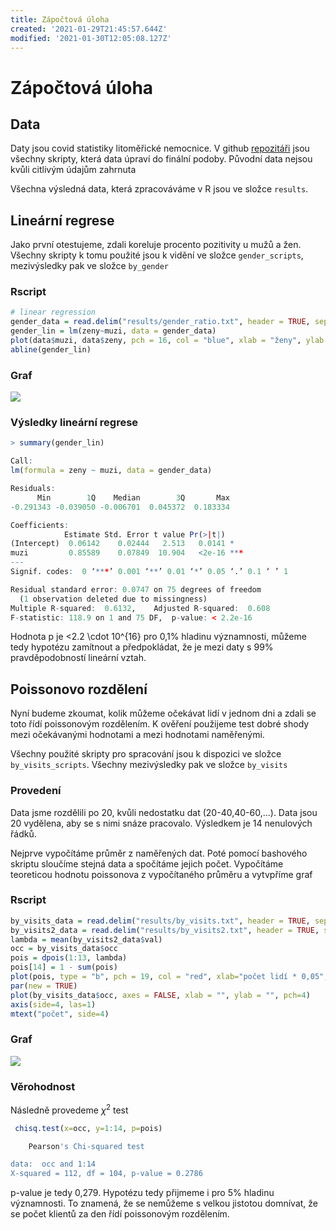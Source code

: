 ```yaml
---
title: Zápočtová úloha
created: '2021-01-29T21:45:57.644Z'
modified: '2021-01-30T12:05:08.127Z'
---
```


# Zápočtová úloha
## Data
Daty jsou covid statistiky litoměřické nemocnice. V github [repozitáři](https://github.com/lavakin/covid_positivity_statistics) jsou všechny skripty, která data úpraví do finální podoby. Původní data nejsou kvůli citlivým údajům zahrnuta

Všechna výsledná data, která zpracováváme v R jsou ve složce `results`.

## Lineární regrese
Jako první otestujeme, zdali koreluje procento pozitivity u mužů a žen. Všechny skripty k tomu použité jsou k vidění ve složce `gender_scripts`, mezivýsledky pak ve složce `by_gender`

### Rscript
  ```r
# linear regression
gender_data = read.delim("results/gender_ratio.txt", header = TRUE, sep = " ", dec = ".")
gender_lin = lm(zeny~muzi, data = gender_data)
plot(data$muzi, data$zeny, pch = 16, col = "blue", xlab = "ženy", ylab = "muži")
abline(gender_lin)
```
### Graf
![](/home/lavakin/Documents/school/past/zapoctak/plots/lin_reg.png)

### Výsledky  lineární regrese
```r
> summary(gender_lin)

Call:
lm(formula = zeny ~ muzi, data = gender_data)

Residuals:
      Min        1Q    Median        3Q       Max 
-0.291343 -0.039050 -0.006701  0.045372  0.183334 

Coefficients:
            Estimate Std. Error t value Pr(>|t|)    
(Intercept)  0.06142    0.02444   2.513   0.0141 *  
muzi         0.85589    0.07849  10.904   <2e-16 ***
---
Signif. codes:  0 ‘***’ 0.001 ‘**’ 0.01 ‘*’ 0.05 ‘.’ 0.1 ‘ ’ 1

Residual standard error: 0.0747 on 75 degrees of freedom
  (1 observation deleted due to missingness)
Multiple R-squared:  0.6132,	Adjusted R-squared:  0.608 
F-statistic: 118.9 on 1 and 75 DF,  p-value: < 2.2e-16
```
Hodnota p je <2.2 \cdot 10^{16} pro 0,1\% hladinu významnosti, můžeme tedy hypotézu zamítnout a předpokládat, že je mezi daty s 99\% pravděpodobností lineární vztah.

## Poissonovo rozdělení
Nyní budeme zkoumat, kolik můžeme očekávat lidí v jednom dni a zdali se toto řídí poissonovým rozdělením. K ověření použijeme test dobré shody mezi očekávanými hodnotami a mezi hodnotami naměřenými.

Všechny použité skripty pro spracování jsou k dispozici ve složce `by_visits_scripts`. Všechny mezivýsledky pak ve složce `by_visits`
### Provedení
Data jsme rozdělili po 20, kvůli nedostatku dat (20-40,40-60,...). Data jsou 20 vydělena, aby se s nimi snáze pracovalo. Výsledkem je 14 nenulových řádků.

Nejprve vypočítáme průměr z naměřených dat. Poté pomocí bashového skriptu sloučíme stejná data a spočítáme jejich počet. Vypočítáme teoreticou hodnotu poissonova z vypočítaného průměru a vytvpříme graf

### Rscript
```r
by_visits_data = read.delim("results/by_visits.txt", header = TRUE, sep = " ", dec = ".")
by_visits2_data = read.delim("results/by_visits2.txt", header = TRUE, sep = " ", dec = ".")
lambda = mean(by_visits2_data$val)
occ = by_visits_data$occ
pois = dpois(1:13, lambda)
pois[14] = 1 - sum(pois)
plot(pois, type = "b", pch = 19, col = "red", xlab="počet lidí * 0,05", ylab="pravděpodobnost")
par(new = TRUE)
plot(by_visits_data$occ, axes = FALSE, xlab = "", ylab = "", pch=4)
axis(side=4, las=1)
mtext("počet", side=4)
```
### Graf
![](/home/lavakin/Documents/school/past/zapoctak/plots/poisson.png)

### Věrohodnost
Následně provedeme $\chi^2$ test
```r
 chisq.test(x=occ, y=1:14, p=pois)

	Pearson's Chi-squared test

data:  occ and 1:14
X-squared = 112, df = 104, p-value = 0.2786
```
p-value je tedy 0,279. Hypotézu tedy přijmeme i pro 5\% hladinu významnosti. To znamená, že se nemůžeme s velkou jistotou domnívat, že se počet klientů za den řídí poissonovým rozdělením.
